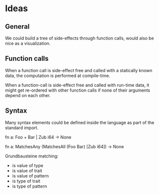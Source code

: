 # Ideas

## General

We could build a tree of side-effects through function calls, would also be nice as a visualization.

## Function calls

When a function call is side-effect free and called with a statically known data, the computation is performed at compile-time.

When a function-call is side-effect free and called with run-time data, it might get re-ordered with other function calls if none of their arguments depend on each other.

## Syntax

Many syntax elements could be defined inside the language as part of the standard import.

fn a: Foo + Bar | Zub i64 -> None

fn a: MatchesAny (MatchesAll (Foo Bar) [Zub i64]) -> None

Grundbausteine matching:

- is value of type
- is value of trait
- is value of pattern
- is type of trait
- is type of pattern
